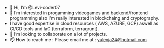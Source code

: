 - 👋 Hi, I’m @Levi-coder07
- 👀 I’m interested in progamming videogames and backend/frontend programming also I'm really interested in blockchaing and cryptography.
- I have good expertise in cloud resources ( AWS, AZURE, GCP) aswell as CI/CD tools and IaC (terraform, terragrunt).
- 💞️ I’m looking to collaborate on a lot of projects.
- 📫 How to reach me : Please email me at : yulevja24@hotmail.com

<!---
Levi-coder07/Levi-coder07 is a ✨ special ✨ repository because its `README.md` (this file) appears on your GitHub profile.
You can click the Preview link to take a look at your changes.
--->

